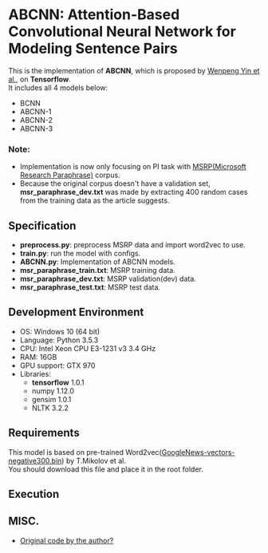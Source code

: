 
# ABCNN: Attention-Based Convolutional Neural Network for Modeling Sentence Pairs

This is the implementation of **ABCNN**, which is proposed by [Wenpeng Yin et al.](https://arxiv.org/pdf/1512.05193.pdf), on **Tensorflow**.  
It includes all 4 models below:
- BCNN
- ABCNN-1
- ABCNN-2
- ABCNN-3

### Note:
- Implementation is now only focusing on PI task with [MSRP(Microsoft Research Paraphrase)](https://www.microsoft.com/en-us/download/details.aspx?id=52398) corpus.  
- Because the original corpus doesn't have a validation set, **msr_paraphrase_dev.txt** was made by extracting 400 random cases from the training data as the article suggests.

## Specification
- **preprocess.py**: preprocess MSRP data and import word2vec to use.
- **train.py**: run the model with configs.
- **ABCNN.py**: Implementation of ABCNN models.
- **msr_paraphrase_train.txt**: MSRP training data.
- **msr_paraphrase_dev.txt**: MSRP validation(dev) data.
- **msr_paraphrase_test.txt**: MSRP test data.

## Development Environment
- OS: Windows 10 (64 bit)
- Language: Python 3.5.3
- CPU: Intel Xeon CPU E3-1231 v3 3.4 GHz
- RAM: 16GB
- GPU support: GTX 970
- Libraries:
    - **tensorflow** 1.0.1
    - numpy 1.12.0
    - gensim 1.0.1
    - NLTK 3.2.2

## Requirements

This model is based on pre-trained Word2vec([GoogleNews-vectors-negative300.bin](https://drive.google.com/uc?id=0B7XkCwpI5KDYNlNUTTlSS21pQmM&export=download)) by T.Mikolov et al.  
You should download this file and place it in the root folder.


## Execution


## MISC.
- [Original code by the author?](https://github.com/yinwenpeng/Answer_Selection/tree/master/src)

